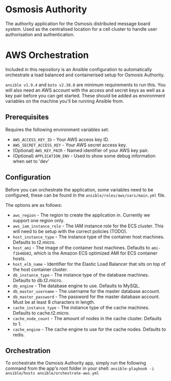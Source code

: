 Osmosis Authority
=================
The authority application for the Osmosis distributed message board system. Used as the centralised location for a cell cluster to handle user authorisation and authentication.

# AWS Orchestration

Included in this repository is an Ansible configuration to automatically orchestrate a load balanced and containerised setup for Osmosis Authority.

`ansible v1.9.4` and `boto v2.38.0` are minimum requirements to run this. You will also need an AWS account with the access and secret keys as well as a key pair before you can get started. These should be added as environment variables on the machine you'll be running Ansible from.

Prerequisites
-------------
Requires the following environment variables set:
* `AWS_ACCESS_KEY_ID` - Your AWS access key ID.
* `AWS_SECRET_ACCESS_KEY` - Your AWS secret access key.
* (Optional) `AWS_KEY_PAIR` - Named identifier of your AWS key pair.
* (Optional) `APPLICATION_ENV` - Used to show some debug information when set to 'dev'

Configuration
-------------
Before you can orchestrate the application, some variables need to be configured, these can be found in the `ansible/roles/aws/vars/main.yml` file.

The options are as follows:
* `aws_region` - The region to create the application in. Currently we support one region only.
* `aws_iam_instance_role` - The IAM instance role for the ECS cluster. This will need to be setup with the correct policies (TODO).
* `host_instance_type` - The instance type of the container host machines. Defaults to t2.micro.
* `host_ami` - The image of the container host machines. Defaults to `ami-f1b46b82`, which is the Amazon ECS optimized AMI for ECS container hosts.
* `host_elb_name` - Identifier for the Elastic Load Balancer that sits on top of the host container cluster.
* `db_instance_type` - The instance type of the database machines. Defaults to db.t2.micro.
* `db_engine` - The database engine to use. Defaults to MySQL.
* `db_master_username` - The username for the master database account.
* `db_master_password` - The password for the master database account. Must be at least 8 characters in length.
* `cache_instance_type` - The instance type of the cache machines. Defaults to cache.t2.micro.
* `cache_node_count` - The amount of nodes in the cache cluster. Defaults to 1.
* `cache_engine` - The cache engine to use for the cache nodes. Defaults to redis.

Orchestration
-------------

To orchestrate the Osmosis Authority app, simply run the following command from the app's root folder in your shell:
`ansible-playbook -i ansible/hosts ansible/orchestrate-aws.yml`
